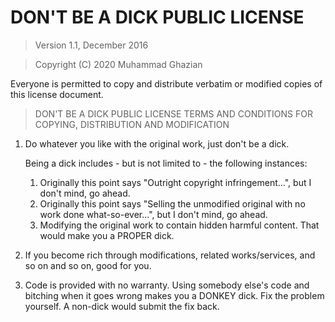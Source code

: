 # DON'T BE A DICK PUBLIC LICENSE

> Version 1.1, December 2016

> Copyright (C) 2020 Muhammad Ghazian

Everyone is permitted to copy and distribute verbatim or modified copies of this license document.

> DON'T BE A DICK PUBLIC LICENSE
> TERMS AND CONDITIONS FOR COPYING, DISTRIBUTION AND MODIFICATION

1. Do whatever you like with the original work, just don't be a dick.

   Being a dick includes - but is not limited to - the following instances:

    1. Originally this point says "Outright copyright infringement...", but I don't mind, go ahead.
    2. Originally this point says "Selling the unmodified original with no work done what-so-ever...", but I don't mind, go ahead.
    3. Modifying the original work to contain hidden harmful content. That would make you a PROPER dick.

2. If you become rich through modifications, related works/services, and so on and so on, good for you.

3. Code is provided with no warranty. Using somebody else's code and bitching when it goes wrong makes you a DONKEY dick. Fix the problem yourself. A non-dick would submit the fix back.

